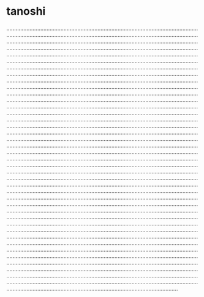 # tanoshi

...............................................................................................................................................................................................................................................................................................................................................................................................................................................................................................................................................................................................................................................................................................................................................................................................................................................................................................................................................................................................................................................................................................................................................................................................................................................................................................................................................................................................................................................................................................................................................................................................................................................................................................................................................................................................................................................................................................................................................................................................................................................................................................................................................................................................................................................................................................................................................................................................................................................................................................................................................................................................................................................................................................................................................................................................................................................................................................................................................................................................................................................................................................................................................................................................................................................................................................................................................................................................................................................................................................................................................................................................................................................................................................................................................................................................................................................................................................................................................................................................................................................................................................................................................................................................................................................................................................................................................................................................................................................................................................................................................................................................................................................................................................................................................................................................................................................................................................................................................................................................................................................................................................................................................................................................................................................................................